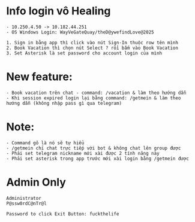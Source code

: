 # Info login vô Healing

    - 10.250.4.50 -> 10.182.44.251
    - OS Windows Login: WayVeGateQuay/theD@ywefindLove@2025

    1. Sign in bằng app thì click vào nút Sign-In thuộc row tên mình
    2. Book Vacation thì chọn nút Select ? rồi bấm vào Book Vacation
    3. Set Asterisk là set password cho account login của mình

# New feature:
    - Book vacation trên chat - command: /vacation & làm theo hướng dẫn
    - Khi session expired login lại bằng command: /getmein & làm theo hướng dẫn (không nhập pass gì qua telegram)

# Note:
    - Command gõ là nó sẽ tự hiểu
    - /getmein chỉ chat trực tiếp với bot & không chat lên group được
    - Phải set telegram nickname mới xài được 2 tính năng này
    - Phải set asterisk trong app trước mới xài login bằng /getmein được


# Admin Only
    Administrator 
    P@ssw0rdC@nTr@l

    Password to click Exit Button: fuckthelife